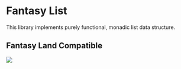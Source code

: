 # Fantasy List

This library implements purely functional, monadic list data structure.

## Fantasy Land Compatible

[
  ![](https://raw.github.com/fantasyland/fantasy-land/master/logo.png)
](https://github.com/fantasyland/fantasy-land)